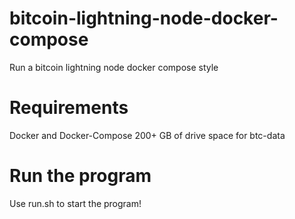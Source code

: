 # bitcoin-lightning-node-docker-compose
Run a bitcoin lightning node docker compose style 

# Requirements
Docker and Docker-Compose
200+ GB of drive space for btc-data

# Run the program
Use run.sh to start the program!
